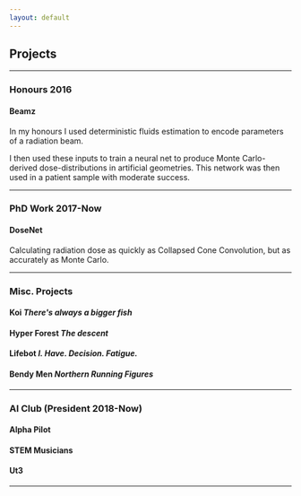```yaml
---
layout: default
---
```


## Projects
___

### Honours 2016

#### Beamz
In my honours I used deterministic fluids estimation to encode parameters of a radiation beam.

I then used these inputs to train a neural net to produce Monte Carlo-derived dose-distributions in artificial geometries.  This network was then used in a patient sample with moderate success.

___

### PhD Work 2017-Now

#### DoseNet
Calculating radiation dose as quickly as Collapsed Cone Convolution, but as accurately as Monte Carlo.

___

### Misc. Projects

#### **Koi** *There's always a bigger fish*

#### **Hyper Forest** *The descent*

#### **Lifebot** *I. Have. Decision. Fatigue.*

#### **Bendy Men** *Northern Running Figures*

___

### AI Club \(President 2018-Now)

#### Alpha Pilot

#### STEM Musicians

#### Ut3

___
